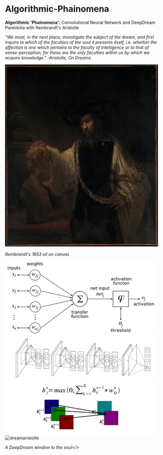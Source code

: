 # Algorithmic-Phainomena
<b>Algorithmic 'Phainomena':</b> Convolutional Neural Network and DeepDream Pareidolia with Rembrandt's Aristotle

<i>"We must, in the next place, investigate the subject of the dream, and first inquire to which of the faculties of the soul it presents itself, i.e. whether the affection is one which pertains to the faculty of intelligence or to that of sense-perception; for these are the only faculties within us by which we acquire knowledge." -Aristotle, On Dreams</i>

![](https://github.com/conceptform/Algorithmic-Phainomena/blob/master/Rembrandt_Aristotle.jpg)

<i>Rembrandt's 1653 oil on canvas</i>


![](https://github.com/conceptform/Algorithmic-Phainomena/blob/master/NNModel.png)
![](https://github.com/conceptform/Algorithmic-Phainomena/blob/master/CNN_Tensorflow.jpeg)
![](https://github.com/conceptform/Algorithmic-Phainomena/blob/master/CNN_layer1.png)
![dreamaristotle](https://user-images.githubusercontent.com/39444491/40272970-ac797cce-5b85-11e8-8c70-033dd1a19349.jpg)


<i>A DeepDream window to the soul</>
